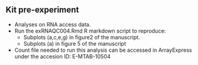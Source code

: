 ## Kit pre-experiment
- Analyses on RNA access data.
- Run the exRNAQC004.Rmd R markdown script to reproduce:
    - Subplots (a,c,e,g) in figure2 of the manuscript.
    - Subplots (a) in figure 5 of the manuscript
- Count file needed to run this analysis can be accessed in ArrayExpress under the accesion ID: E-MTAB-10504

